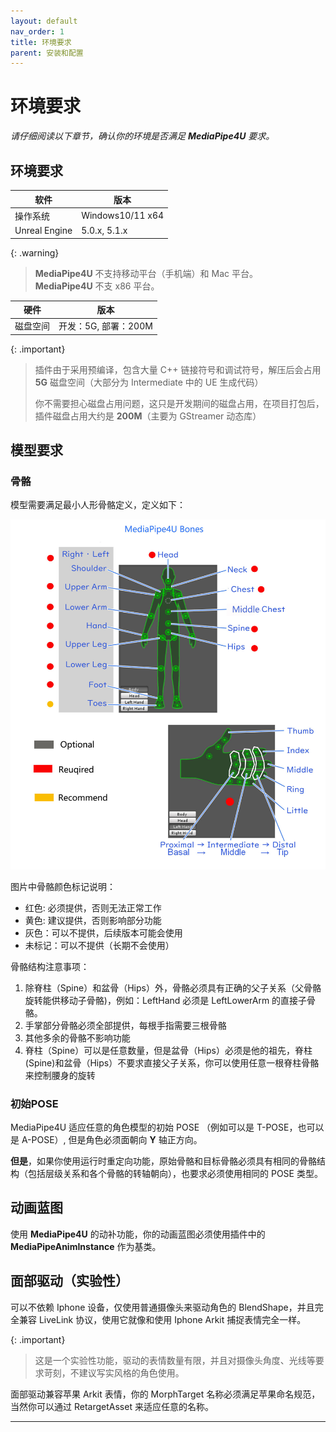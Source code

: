 ```yaml
---
layout: default
nav_order: 1
title: 环境要求
parent: 安装和配置
---
```


# 环境要求   

*请仔细阅读以下章节，确认你的环境是否满足 **MediaPipe4U** 要求。*


## 环境要求

|软件|版本|
|--------|--------------|
|操作系统|Windows10/11 x64|
|Unreal Engine |5.0.x, 5.1.x|

{: .warning}
> **MediaPipe4U** 不支持移动平台（手机端）和 Mac 平台。   
>  **MediaPipe4U** 不支 x86 平台。

|硬件|版本|
|--------|--------------|
|磁盘空间| 开发：5G, 部署：200M|

{: .important}
> 插件由于采用预编译，包含大量 C++ 链接符号和调试符号，解压后会占用 **5G** 磁盘空间（大部分为 Intermediate 中的 UE 生成代码）
> 
> 你不需要担心磁盘占用问题，这只是开发期间的磁盘占用，在项目打包后，插件磁盘占用大约是 **200M**（主要为 GStreamer 动态库）


## 模型要求

### 骨骼

模型需要满足最小人形骨骼定义，定义如下：

[![骨骼示意图](images/avatar_bones.jpg "Shiprock")](images/avatar_bones.jpg)


图片中骨骼颜色标记说明：

- 红色: 必须提供，否则无法正常工作
- 黄色: 建议提供，否则影响部分功能
- 灰色：可以不提供，后续版本可能会使用
- 未标记：可以不提供（长期不会使用）


骨骼结构注意事项：

1. 除脊柱（Spine）和盆骨（Hips）外，骨骼必须具有正确的父子关系（父骨骼旋转能供移动子骨骼)，例如：LeftHand 必须是 LeftLowerArm 的直接子骨骼。 
2. 手掌部分骨骼必须全部提供，每根手指需要三根骨骼
3. 其他多余的骨骼不影响功能
4. 脊柱（Spine）可以是任意数量，但是盆骨（Hips）必须是他的祖先，脊柱(Spine)和盆骨（Hips）不要求直接父子关系，你可以使用任意一根脊柱骨骼来控制腰身的旋转

### 初始POSE

MediaPipe4U 适应任意的角色模型的初始 POSE （例如可以是 T-POSE，也可以是 A-POSE）, 但是角色必须面朝向 **Y** 轴正方向。

**但是**，如果你使用运行时重定向功能，原始骨骼和目标骨骼必须具有相同的骨骼结构（包括层级关系和各个骨骼的转轴朝向），也要求必须使用相同的 POSE 类型。


## 动画蓝图

使用 **MediaPipe4U** 的动补功能，你的动画蓝图必须使用插件中的 **MediaPipeAnimInstance** 作为基类。

## 面部驱动（实验性）

可以不依赖 Iphone 设备，仅使用普通摄像头来驱动角色的 BlendShape，并且完全兼容 LiveLink 协议，使用它就像和使用 Iphone Arkit 捕捉表情完全一样。 

{: .important}
> 这是一个实验性功能，驱动的表情数量有限，并且对摄像头角度、光线等要求苛刻，不建议写实风格的角色使用。

面部驱动兼容苹果 Arkit 表情，你的 MorphTarget 名称必须满足苹果命名规范，当然你可以通过 RetargetAsset 来适应任意的名称。

---

